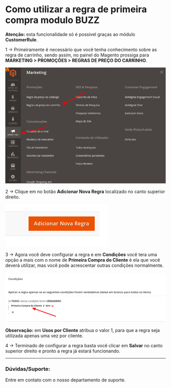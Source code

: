 # Como utilizar a regra de primeira compra modulo BUZZ

**Atenção:** esta funcionalidade só é possivel graças ao módulo **CustomerRule**.

1 -> Primeiramente é necessário que você tenha conhecimento sobre as regra de carrinho, sendo assim, no painel do Magento prossiga para **MARKETING > PROMOÇÕES > REGRAS DE PREÇO DO CARRINHO**.

![criando regra de primeira compra](https://github.com/Oficina-do-Dev/Tutoriais/blob/main/Magento_2/074%20-%20Como%20utilizar%20a%20regra%20de%20primeira%20compra/images/image1.png)

2 -> Clique em no botão **Adicionar Nova Regra** localizado no canto superior direito.

![criando regra de primeira compra](https://github.com/Oficina-do-Dev/Tutoriais/blob/main/Magento_2/074%20-%20Como%20utilizar%20a%20regra%20de%20primeira%20compra/images/image2.png)

3 -> Agora você deve configurar a regra e em **Condições** você tera uma opção a mais com o nome de **Primeira Compra do Cliente** é ela que você deverá utilizar, mas você pode acrescentar outras condições normalmente.

![criando regra de primeira compra](https://github.com/Oficina-do-Dev/Tutoriais/blob/main/Magento_2/074%20-%20Como%20utilizar%20a%20regra%20de%20primeira%20compra/images/image3.png)

**Observação:** em **Usos por Cliente** atribua o valor 1, para que a regra seja utilizada apenas uma vez por cliente.

4 -> Terminado de configurar a regra basta você clicar em **Salvar** no canto superior direito e pronto a regra já estará funcionando.

<hr>

### Dúvidas/Suporte:
Entre em contato com o nosso departamento de suporte. 